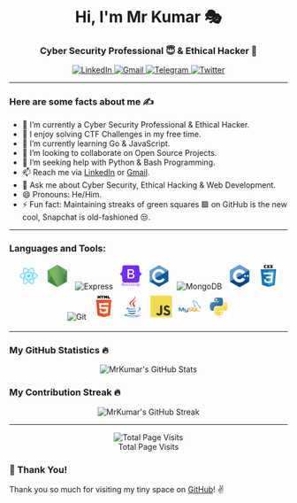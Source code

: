 <h1 align="center">Hi, I'm Mr Kumar 🎭</h1>
<h3 align="center">Cyber Security Professional 😇 & Ethical Hacker 💖</h3>

<p align="center">
  <a href="https://www.linkedin.com/in/mrkumarin/" target="_blank">
    <img src="https://img.shields.io/badge/-LinkedIn-0A66C2?style=for-the-badge&logo=linkedin&logoColor=white" alt="LinkedIn">
  </a>
  <a href="mailto:mrkumar9398@gmail.com" target="_blank">
    <img src="https://img.shields.io/badge/-Gmail-D14836?style=for-the-badge&logo=gmail&logoColor=white" alt="Gmail">
  </a>
  <a href="https://t.me/mrkumaronline" target="_blank">
    <img src="https://img.shields.io/badge/-Telegram-2CA5E0?style=for-the-badge&logo=telegram&logoColor=white" alt="Telegram">
  </a>
  <a href="https://twitter.com/mrkumar_in" target="_blank">
    <img src="https://img.shields.io/badge/-Twitter-1DA1F2?style=for-the-badge&logo=twitter&logoColor=white" alt="Twitter">
  </a>
</p>

---

### Here are some facts about me ✍

- 🔭 I’m currently a Cyber Security Professional & Ethical Hacker.
- 🤩 I enjoy solving CTF Challenges in my free time.
- 🌱 I’m currently learning Go & JavaScript.
- 👯 I’m looking to collaborate on Open Source Projects.
- 🤔 I’m seeking help with Python & Bash Programming.
- 📫 Reach me via [LinkedIn](https://www.linkedin.com/in/mrkumarin/) or [Gmail](mailto:mrkumar9398@gmail.com).
- 💬 Ask me about Cyber Security, Ethical Hacking & Web Development.
- 😄 Pronouns: He/Him.
- ⚡ Fun fact: Maintaining streaks of green squares 🟩 on GitHub is the new cool, Snapchat is old-fashioned 😒.

---

### Languages and Tools:
<p align="center">
  <img src="https://raw.githubusercontent.com/github/explore/06c46459e7947a8efebf10fb3b4d3f5de3b2fd8d/topics/react/react.png" alt="React" height="40" style="margin: 4px;"/>
  <img src="https://raw.githubusercontent.com/github/explore/06c46459e7947a8efebf10fb3b4d3f5de3b2fd8d/topics/nodejs/nodejs.png" alt="Node.js" height="40" style="margin: 4px;"/>
  <img src="https://avatars.githubusercontent.com/u/5658226?s=200&v=4" alt="Express" height="40" style="margin: 4px;"/>
  <img src="https://raw.githubusercontent.com/devicons/devicon/master/icons/bootstrap/bootstrap-plain-wordmark.svg" alt="Bootstrap" height="40" style="margin: 4px;"/>
  <img src="https://raw.githubusercontent.com/devicons/devicon/master/icons/c/c-original.svg" alt="C" height="40" style="margin: 4px;"/>
  <img src="https://avatars.githubusercontent.com/u/45120?s=200&v=4" alt="MongoDB" height="40" style="margin: 4px;"/>
  <img src="https://raw.githubusercontent.com/devicons/devicon/master/icons/cplusplus/cplusplus-original.svg" alt="C++" height="40" style="margin: 4px;"/>
  <img src="https://raw.githubusercontent.com/devicons/devicon/master/icons/css3/css3-original-wordmark.svg" alt="CSS3" height="40" style="margin: 4px;"/>
  <img src="https://www.vectorlogo.zone/logos/git-scm/git-scm-icon.svg" alt="Git" height="40" style="margin: 4px;"/>
  <img src="https://raw.githubusercontent.com/devicons/devicon/master/icons/html5/html5-original-wordmark.svg" alt="HTML5" height="40" style="margin: 4px;"/>
  <img src="https://raw.githubusercontent.com/devicons/devicon/master/icons/java/java-original.svg" alt="Java" height="40" style="margin: 4px;"/>
  <img src="https://raw.githubusercontent.com/devicons/devicon/master/icons/javascript/javascript-original.svg" alt="JavaScript" height="40" style="margin: 4px;"/>
  <img src="https://raw.githubusercontent.com/devicons/devicon/master/icons/mysql/mysql-original-wordmark.svg" alt="MySQL" height="40" style="margin: 4px;"/>
  <img src="https://raw.githubusercontent.com/devicons/devicon/master/icons/python/python-original.svg" alt="Python" height="40" style="margin: 4px;"/>
</p>

---

### My GitHub Statistics 🔥
<p align="center">
  <img src="https://github-readme-stats.vercel.app/api?username=mrkumar98&show_icons=true&theme=radical" alt="MrKumar's GitHub Stats" />
</p>

### My Contribution Streak 🔥
<p align="center">
  <img src="https://github-readme-streak-stats.herokuapp.com/?user=mrkumar98&theme=dark&hide_border=true&background=0D1117&stroke=0000" alt="MrKumar's GitHub Streak" />
</p>

---

<p align="center">
  <img src="https://profile-counter.glitch.me/mrkumar98/count.svg" alt="Total Page Visits" />
  <br>
  Total Page Visits
</p>

### :hugs: Thank You!
Thank you so much for visiting my tiny space on [GitHub](https://github.com/mrkumar98)! :v:
